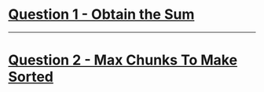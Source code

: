 # [Question 1 - Obtain the Sum](https://www.codechef.com/problems/BIGARRAY)
---
# [Question 2 - Max Chunks To Make Sorted](https://leetcode.com/problems/max-chunks-to-make-sorted/)
